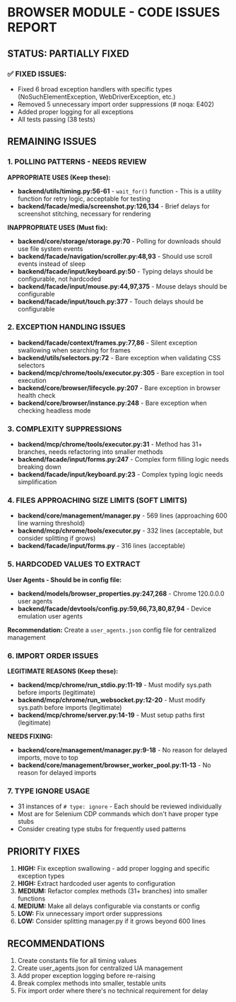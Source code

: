 # BROWSER MODULE - CODE ISSUES REPORT

## STATUS: PARTIALLY FIXED

### ✅ FIXED ISSUES:
- Fixed 6 broad exception handlers with specific types (NoSuchElementException, WebDriverException, etc.)
- Removed 5 unnecessary import order suppressions (# noqa: E402)
- Added proper logging for all exceptions
- All tests passing (38 tests)

## REMAINING ISSUES

### 1. POLLING PATTERNS - NEEDS REVIEW
**APPROPRIATE USES (Keep these):**
- **backend/utils/timing.py:56-61** - `wait_for()` function - This is a utility function for retry logic, acceptable for testing
- **backend/facade/media/screenshot.py:126,134** - Brief delays for screenshot stitching, necessary for rendering

**INAPPROPRIATE USES (Must fix):**
- **backend/core/storage/storage.py:70** - Polling for downloads should use file system events
- **backend/facade/navigation/scroller.py:48,93** - Should use scroll events instead of sleep
- **backend/facade/input/keyboard.py:50** - Typing delays should be configurable, not hardcoded
- **backend/facade/input/mouse.py:44,97,375** - Mouse delays should be configurable
- **backend/facade/input/touch.py:377** - Touch delays should be configurable

### 2. EXCEPTION HANDLING ISSUES
- **backend/facade/context/frames.py:77,86** - Silent exception swallowing when searching for frames
- **backend/utils/selectors.py:72** - Bare exception when validating CSS selectors
- **backend/mcp/chrome/tools/executor.py:305** - Bare exception in tool execution
- **backend/core/browser/lifecycle.py:207** - Bare exception in browser health check
- **backend/core/browser/instance.py:248** - Bare exception when checking headless mode

### 3. COMPLEXITY SUPPRESSIONS
- **backend/mcp/chrome/tools/executor.py:31** - Method has 31+ branches, needs refactoring into smaller methods
- **backend/facade/input/forms.py:247** - Complex form filling logic needs breaking down
- **backend/facade/input/keyboard.py:23** - Complex typing logic needs simplification

### 4. FILES APPROACHING SIZE LIMITS (SOFT LIMITS)
- **backend/core/management/manager.py** - 569 lines (approaching 600 line warning threshold)
- **backend/mcp/chrome/tools/executor.py** - 332 lines (acceptable, but consider splitting if grows)
- **backend/facade/input/forms.py** - 316 lines (acceptable)

### 5. HARDCODED VALUES TO EXTRACT
**User Agents - Should be in config file:**
- **backend/models/browser_properties.py:247,268** - Chrome 120.0.0.0 user agents
- **backend/facade/devtools/config.py:59,66,73,80,87,94** - Device emulation user agents

**Recommendation:** Create a `user_agents.json` config file for centralized management

### 6. IMPORT ORDER ISSUES
**LEGITIMATE REASONS (Keep these):**
- **backend/mcp/chrome/run_stdio.py:11-19** - Must modify sys.path before imports (legitimate)
- **backend/mcp/chrome/run_websocket.py:12-20** - Must modify sys.path before imports (legitimate)
- **backend/mcp/chrome/server.py:14-19** - Must setup paths first (legitimate)

**NEEDS FIXING:**
- **backend/core/management/manager.py:9-18** - No reason for delayed imports, move to top
- **backend/core/management/browser_worker_pool.py:11-13** - No reason for delayed imports

### 7. TYPE IGNORE USAGE
- 31 instances of `# type: ignore` - Each should be reviewed individually
- Most are for Selenium CDP commands which don't have proper type stubs
- Consider creating type stubs for frequently used patterns

## PRIORITY FIXES

1. **HIGH:** Fix exception swallowing - add proper logging and specific exception types
2. **HIGH:** Extract hardcoded user agents to configuration
3. **MEDIUM:** Refactor complex methods (31+ branches) into smaller functions
4. **MEDIUM:** Make all delays configurable via constants or config
5. **LOW:** Fix unnecessary import order suppressions
6. **LOW:** Consider splitting manager.py if it grows beyond 600 lines

## RECOMMENDATIONS
1. Create constants file for all timing values
2. Create user_agents.json for centralized UA management
3. Add proper exception logging before re-raising
4. Break complex methods into smaller, testable units
5. Fix import order where there's no technical requirement for delay